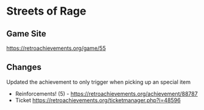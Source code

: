 # Streets of Rage

## Game Site
https://retroachievements.org/game/55

## Changes
Updated the achievement to only trigger when picking up an special item
* Reinforcements! (5) - https://retroachievements.org/achievement/88787
* Ticket https://retroachievements.org/ticketmanager.php?i=48596


